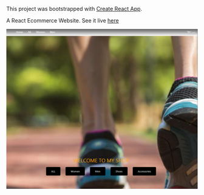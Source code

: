 This project was bootstrapped with [Create React App](https://github.com/facebook/create-react-app).

A React Ecommerce Website. See it live [here]()

 <div align="center">
     <img src="/public/ecommerce-shoes.png" width="700px"</img> 
 </div>

 

